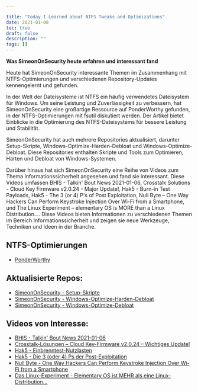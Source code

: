 ```yaml
---

title: "Today I Learned about NTFS Tweaks and Optimizations"
date: 2021-01-08
toc: true
draft: false
description: ""
tags: []
---
```

 **Was SimeonOnSecurity heute erfahren und interessant fand**  Heute hat SimeonOnSecurity interessante Themen im Zusammenhang mit NTFS-Optimierungen und verschiedenen Repository-Updates kennengelernt und gefunden.  In der Welt der Dateisysteme ist NTFS ein häufig verwendetes Dateisystem für Windows. Um seine Leistung und Zuverlässigkeit zu verbessern, hat SimeonOnSecurity eine großartige Ressource auf PonderWorthy gefunden, in der NTFS-Optimierungen mit fsutil diskutiert werden. Der Artikel bietet Einblicke in die Optimierung des NTFS-Dateisystems für bessere Leistung und Stabilität.  SimeonOnSecurity hat auch mehrere Repositories aktualisiert, darunter Setup-Skripte, Windows-Optimize-Harden-Debloat und Windows-Optimize-Debloat. Diese Repositories enthalten Skripte und Tools zum Optimieren, Härten und Debloat von Windows-Systemen.  Darüber hinaus hat sich SimeonOnSecurity eine Reihe von Videos zum Thema Informationssicherheit angesehen und fand sie interessant. Diese Videos umfassen BHIS - Talkin' Bout News 2021-01-06, Crosstalk Solutions - Cloud Key Firmware v2.0.24 - Major Update!, Hak5 - Burn-in Test Payloads, Hak5 - The 3 (or 4) P's of Post Exploitation, Null Byte – One Way Hackers Can Perform Keystroke Injection Over Wi-Fi from a Smartphone, und The Linux Experiment – elementary OS is MORE than a Linux Distribution.... Diese Videos bieten Informationen zu verschiedenen Themen im Bereich Informationssicherheit und zeigen sie neue Werkzeuge, Techniken und Ideen in der Branche.  ## NTFS-Optimierungen - [PonderWorthy](https://notes.ponderworthy.com/fsutil-tweaks-for-ntfs-performance-and-reliability)  ## Aktualisierte Repos: - [SimeonOnSecurity - Setup-Skripte](https://github.com/simeononsecurity/setup-scripts) - [SimeonOnSecurity - Windows-Optimize-Harden-Debloat](https://github.com/simeononsecurity/Windows-Optimize-Harden-Debloat) - [SimeonOnSecurity - Windows-Optimize-Debloat](https://github.com/simeononsecurity/Windows-Optimize-Debloat)  ## Videos von Interesse: - [BHIS - Talkin' Bout News 2021-01-06](https://www.youtube.com/watch?v=-zAIdP7OA6E) - [Crosstalk-Lösungen – Cloud Key-Firmware v2.0.24 – Wichtiges Update!](https://www.youtube.com/watch?v=y_A-Zcc1yHM) - [Hak5 - Einbrenntest-Nutzlasten](https://www.youtube.com/watch?v=bTRO2EHTLBQ) - [Hak5 - Die 3 (oder 4) Ps der Post-Exploitation](https://www.youtube.com/watch?v=OcEKXyJ8oqs) - [Null Byte - One Way Hackers Can Perform Keystroke Injection Over Wi-Fi from a Smartphone](https://www.youtube.com/watch?v=srk63urpHNA) - [Das Linux-Experiment - Elementary OS ist MEHR als eine Linux-Distribution...](https://www.youtube.com/watch?v=FuVN6YGGmDo)